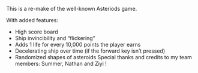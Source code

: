 This is a re-make of the well-known Asteriods game. 

With added features:
  * High score board
  * Ship invincibility and “flickering”
  * Adds 1 life for every 10,000 points the player earns
  * Decelerating ship over time (if the forward key isn’t pressed)
  * Randomized shapes of asteroids
Special thanks and credits to my team members: Summer, Nathan and Ziyi ! 

